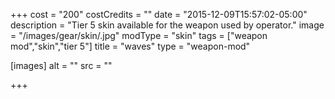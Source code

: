 +++
cost = "200"
costCredits = ""
date = "2015-12-09T15:57:02-05:00"
description = "Tier 5 skin available for the weapon used by operator."
image = "/images/gear/skin/.jpg"
modType = "skin"
tags = ["weapon mod","skin","tier 5"]
title = "waves"
type = "weapon-mod"

[images]
  alt = ""
  src = ""

+++
